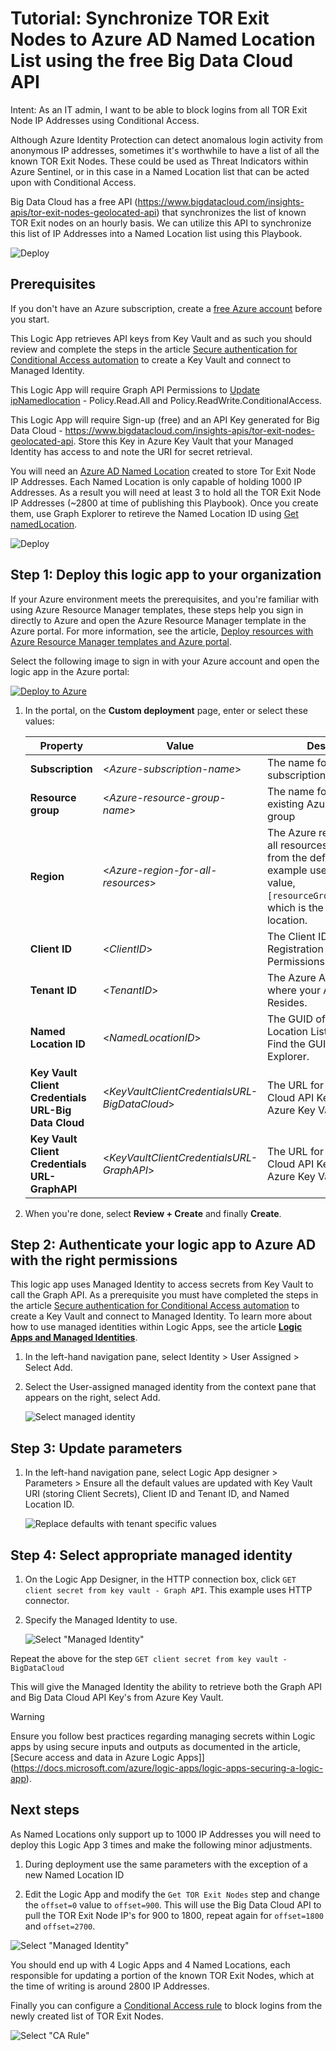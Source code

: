 # Tutorial: Synchronize TOR Exit Nodes to Azure AD Named Location List using the free Big Data Cloud API

Intent: As an IT admin, I want to be able to block logins from all TOR Exit Node IP Addresses using Conditional Access.

Although Azure Identity Protection can detect anomalous login activity from anonymous IP addresses, sometimes it's worthwhile to have a list of all the known TOR Exit Nodes. These could be used as Threat Indicators within Azure Sentinel, or in this case in a Named Location list that can be acted upon with Conditional Access.

Big Data Cloud has a free API (https://www.bigdatacloud.com/insights-apis/tor-exit-nodes-geolocated-api) that synchronizes the list of known TOR Exit nodes on an hourly basis. We can utilize this API to synchronize this list of IP Addresses into a Named Location list using this Playbook.

   ![Deploy](./media/namedLocation.PNG)

## Prerequisites

If you don't have an Azure subscription, create a [free Azure account](https://azure.microsoft.com/free/?WT.mc_id=A261C142F) before you start.

This Logic App retrieves API keys from Key Vault and as such you should review and complete the steps in the article [Secure authentication for Conditional Access automation](https://github.com/Azure-Samples/azure-ad-conditional-access-apis/blob/main/00-prereq/readme.md) to create a Key Vault and connect to Managed Identity.

This Logic App will require Graph API Permissions to [Update ipNamedlocation](https://docs.microsoft.com/en-us/graph/api/ipnamedlocation-update?view=graph-rest-1.0&tabs=http) - Policy.Read.All and Policy.ReadWrite.ConditionalAccess.

This Logic App will require Sign-up (free) and an API Key generated for Big Data Cloud - https://www.bigdatacloud.com/insights-apis/tor-exit-nodes-geolocated-api. Store this Key in Azure Key Vault that your Managed Identity has access to and note the URI for secret retrieval.

You will need an [Azure AD Named Location](https://docs.microsoft.com/en-us/azure/active-directory/reports-monitoring/quickstart-configure-named-locations) created to store Tor Exit Node IP Addresses. Each Named Location is only capable of holding 1000 IP Addresses. As a result you will need at least 3 to hold all the TOR Exit Node IP Addresses (~2800 at time of publishing this Playbook). Once you create them, use Graph Explorer to retireve the Named Location ID using [Get namedLocation](https://docs.microsoft.com/en-us/graph/api/namedlocation-get?view=graph-rest-1.0&tabs=http).

![Deploy](./media/GraphExplorer.PNG)

## Step 1: Deploy this logic app to your organization

If your Azure environment meets the prerequisites, and you're familiar with using Azure Resource Manager templates, these steps help you sign in directly to Azure and open the Azure Resource Manager template in the Azure portal. For more information, see the article, [Deploy resources with Azure Resource Manager templates and Azure portal](https://docs.microsoft.com/azure/azure-resource-manager/templates/overview).

Select the following image to sign in with your Azure account and open the logic app in the Azure portal:

   [![Deploy to Azure](https://aka.ms/deploytoazurebutton)](https://portal.azure.com/#create/Microsoft.Template/uri/https%3A%2F%2Fraw.githubusercontent.com%2FSCStelz%2FAzure-Sentinel-DRAFT%2Fmain%2FUpdate-NamedLocation-TOR%2Fjson%2Fazuredeploy.json%3Ftoken%3DARQXT6YAFRUT6D3WCI7C34S76NXB4)

1. In the portal, on the **Custom deployment** page, enter or select these values:

   | Property | Value | Description |
   |----------|-------|-------------|
   | **Subscription** | <*Azure-subscription-name*> | The name for the Azure subscription to use |
   | **Resource group** | <*Azure-resource-group-name*> | The name for a new or existing Azure resource group |
   | **Region** |  <*Azure-region-for-all-resources*> | The Azure region to use for all resources, if different from the default value. This example uses the default value, `[resourceGroup().location]`, which is the resource group location. |
   | **Client ID** | <*ClientID*> | The Client ID of your App Registration with Graph API Permissions.|
   | **Tenant ID** | <*TenantID*> | The Azure AD Tenant ID where your App Registration Resides.|
   | **Named Location ID** | <*NamedLocationID*> | The GUID of your Named Location List to Update - Find the GUID with Graph Explorer.|
   | **Key Vault Client Credentials URL-Big Data Cloud** | <*KeyVaultClientCredentialsURL-BigDataCloud*> | The URL for your Big Data Cloud API Key Secret from Azure Key Vault|
   | **Key Vault Client Credentials URL-GraphAPI** | <*KeyVaultClientCredentialsURL-GraphAPI*> | The URL for your Big Data Cloud API Key Secret from Azure Key Vault|

1. When you're done, select **Review + Create** and finally **Create**.

## Step 2: Authenticate your logic app to Azure AD with the right permissions

This logic app uses Managed Identity to access secrets from Key Vault to call the Graph API. As a prerequisite you must have completed the steps in the article [Secure authentication for Conditional Access automation](https://github.com/Azure-Samples/azure-ad-conditional-access-apis/blob/main/00-prereq/readme.md) to create a Key Vault and connect to Managed Identity. To learn more about how to use managed identities within Logic Apps, see the article [**Logic Apps and Managed Identities**](https://docs.microsoft.com/azure/logic-apps/create-managed-service-identity).

1. In the left-hand navigation pane, select Identity > User Assigned > Select Add.

1. Select the User-assigned managed identity from the context pane that appears on the right, select Add.

   ![Select managed identity](./media/blueprint-mi-edit.png)

## Step 3: Update parameters

1. In the left-hand navigation pane, select Logic App designer > Parameters > Ensure all the default values are updated with Key Vault URI (storing Client Secrets), Client ID and Tenant ID, and Named Location ID.

   ![Replace defaults with tenant specific values](./media/parameters.png)

## Step 4: Select appropriate managed identity

1. On the Logic App Designer, in the HTTP connection box, click `GET client secret from key vault - Graph API`. This example uses HTTP connector.

2. Specify the Managed Identity to use.

   ![Select "Managed Identity"](./media/mi-new.png)

Repeat the above for the step `GET client secret from key vault - BigDataCloud`

This will give the Managed Identity the ability to retrieve both the Graph API and Big Data Cloud API Key's from Azure Key Vault.

> [!WARNING]
> Ensure you follow best practices regarding managing secrets within Logic apps by using secure inputs and outputs as documented in the article, [Secure access and data in Azure Logic Apps]](https://docs.microsoft.com/azure/logic-apps/logic-apps-securing-a-logic-app).

## Next steps

As Named Locations only support up to 1000 IP Addresses you will need to deploy this Logic App 3 times and make the following minor adjustments.

1. During deployment use the same parameters with the exception of a new Named Location ID

2. Edit the Logic App and modify the `Get TOR Exit Nodes` step and change the `offset=0` value to `offset=900`. This will use the Big Data Cloud API to pull the TOR Exit Node IP's for 900 to 1800, repeat again for `offset=1800` and `offset=2700`.

![Select "Managed Identity"](./media/exitNodes.png)

You should end up with 4 Logic Apps and 4 Named Locations, each responsible for updating a portion of the known TOR Exit Nodes, which at the time of writing is around 2800 IP Addresses.

Finally you can configure a [Conditional Access rule](https://docs.microsoft.com/en-us/azure/active-directory/conditional-access/concept-conditional-access-conditions#locations) to block logins from the newly created list of TOR Exit Nodes.

![Select "CA Rule"](./media/conditionalaccess.png)
